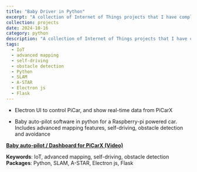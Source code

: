 ```yaml
---
title: "Baby Driver in Python"
excerpt: "A collection of Internet of Things projects that I have completed. <br/><img src='/images/PiCarX.png'>"
collection: projects
date: 2024-10-16
category: python
description: "A collection of Internet of Things projects that I have completed."
tags:
  - IoT
  - advanced mapping
  - self-driving
  - obstacle detection
  - Python
  - SLAM
  - A-STAR
  - Electron js
  - Flask
---
```



- Electron UI to control PiCar, and show real-time data from PiCarX

- Baby auto-pilot software in python for a Raspberry-pi powered car. Includes advanced mapping features, self-driving, obstacle detection and avoidance

**[ Baby auto-pilot / Dashboard for PiCarX (Video)](https://youtu.be/xW_e4IPZ7Xk)**

**Keywords**: IoT, advanced mapping, self-driving, obstacle detection
**Packages**: Python, SLAM, A-STAR, Electron js, Flask
